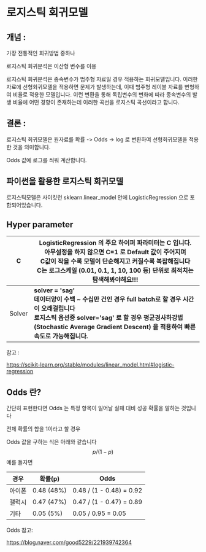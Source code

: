 # 로지스틱 회귀모델



## 개념 : 

가장 전통적인 회귀방법 중하나

로지스틱 회귀분석은 이산형 변수를 이용

로지스틱 회귀분석은 종속변수가 범주형 자료일 경우 적용하는 회귀모델입니다. 이러한 자료에 선형회귀모델을 적용하면 문제가 발생하는데, 이때 범주형 레이블 자료를 변형하여 비율로 적용한 모델입니다. 이런 변환을 통해 독립변수의 변화에 따라 종속변수의 발생 비율에 어떤 경향이 존재하는데 이러한 곡선을 로지스틱 곡선이라고 합니다.



## 결론 :

 로지스틱 회귀모델은 원자료를 확률 -> Odds -> log 로 변환하여 선형회귀모델을 적용한 것을 의미합니다.

Odds 값에 로그를 씌워 계산합니다.



## 파이썬을 활용한 로지스틱 회귀모델

로지스틱모델은 사이킷런 sklearn.linear_model 안에 LogisticRegression 으로 포함되어있습니다.



## Hyper parameter

| C      | LogisticRegression 의 주요 하이퍼 파라미터는 C 입니다.<br />아무설정을 하지 않으면 C=1 로 Default 값이 주어지며<br />C값이 작을 수록 모델이 단순해지고 커질수록 복잡해집니다<br />C는 로그스케일 (0.01, 0.1, 1, 10, 100 등) 단위로 최적치는 탐색해봐야해요!!! |
| ------ | ------------------------------------------------------------ |
| Solver | **solver = 'sag'<br />데이터양이 수백 ~ 수십만 건인 경우 full batch로 할 경우 시간이 오래걸립니다<br />로지스틱 옵션중 solver='sag' 로 할 경우 평균경사하강법 (Stochastic Average Gradient Descent) 을 적용하여 빠른 속도로 가능해집니다.** |



참고 :

https://scikit-learn.org/stable/modules/linear_model.html#logistic-regression





## Odds 란?

간단히 표현한다면 Odds 는 특정 항목이 일어날 실패 대비 성공 확률을 말하는 것입니다

전체 확률의 합을 1이라고 할 경우

Odds 값을 구하는 식은 아래와 같습니다
$$
p / (1 - p)
$$
예를 들자면

| 경우   | 확률(p)    | Odds                     |
| ------ | ---------- | ------------------------ |
| 아이폰 | 0.48 (48%) | 0.48 / (1 - 0.48) = 0.92 |
| 갤럭시 | 0.47 (47%) | 0.47 / (1 - 0.47) = 0.89 |
| 기타   | 0.05 (5%)  | 0.05 / 0.95 = 0.05       |



Odds 참고: 

https://blog.naver.com/good5229/221939742364
